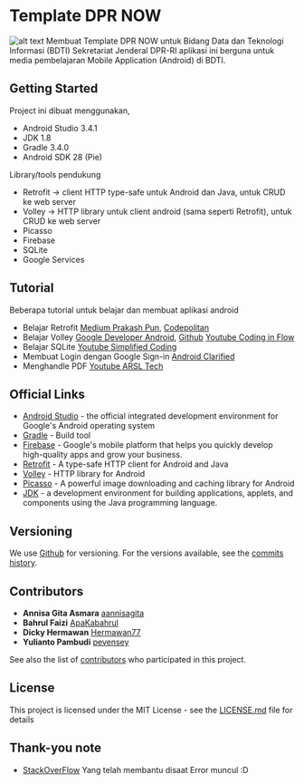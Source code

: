 # Template DPR NOW

![alt text](https://github.com/aannisagita/Template_dpr_now/blob/master/gambar/login.PNG)
Membuat Template DPR NOW untuk Bidang Data dan Teknologi Informasi (BDTI) Sekretariat Jenderal DPR-RI
aplikasi ini berguna untuk media pembelajaran Mobile Application (Android)  di BDTI.

## Getting Started

Project ini dibuat menggunakan, 
* Android Studio 3.4.1 
* JDK 1.8
* Gradle 3.4.0
* Android SDK 28 (Pie)

Library/tools pendukung
* Retrofit -> client HTTP type-safe untuk Android dan Java, untuk CRUD ke web server
* Volley -> HTTP library untuk client android (sama seperti Retrofit), untuk CRUD ke web server
* Picasso
* Firebase
* SQLite
* Google Services

## Tutorial

Beberapa tutorial untuk belajar dan membuat aplikasi android
* Belajar Retrofit
[Medium Prakash Pun](https://medium.com/@prakash_pun/retrofit-a-simple-android-tutorial-48437e4e5a23),
[Codepolitan](https://www.codepolitan.com/rest-api-client-sederhana-dengan-retrofit-pada-android-studio-58986d62c46ae)
* Belajar Volley
[Google Developer Android](https://developer.android.com/training/volley/simple),
[Github](https://github.com/smart-fun/XmlToJson)
[Youtube Coding in Flow](https://www.youtube.com/watch?v=y2xtLqP8dSQ)
* Belajar SQLite
[Youtube Simplified Coding](https://www.youtube.com/watch?v=E5Y9Ezamc9Y)
* Membuat Login dengan Google Sign-in
[Android Clarified](https://androidclarified.com/google-signin-android-example/)
* Menghandle PDF
[Youtube ARSL Tech](https://www.youtube.com/watch?v=axChfqYiZwc&t=787s)

## Official Links

* [Android Studio](https://developer.android.com/studio) -  the official integrated development environment for Google's Android operating system
* [Gradle](https://gradle.org/) - Build tool
* [Firebase](console.firebase.google.com) - Google's mobile platform that helps you quickly develop high-quality apps and grow your business.
* [Retrofit](https://square.github.io/retrofit/) -  A type-safe HTTP client for Android and Java
* [Volley](https://github.com/google/volley) - HTTP library for Android
* [Picasso](https://square.github.io/picasso/) - A powerful image downloading and caching library for Android
* [JDK](https://www.oracle.com/technetwork/java/javase/downloads/index.html) -  a development environment for building applications, applets, and components using the Java programming language.

## Versioning

We use [Github](https://github.com) for versioning. For the versions available, see the [commits history](https://github.com/aannisagita/Template_dpr_now/commits/master). 

## Contributors

* **Annisa Gita Asmara** [aannisagita](https://github.com/aannisagita)
* **Bahrul Faizi** [ApaKabahrul](https://github.com/ApaKabahrul)
* **Dicky Hermawan** [Hermawan77](https://github.com/Hermawan77)
* **Yulianto Pambudi** [pevensey](https://github.com/pevensey)

See also the list of [contributors](https://github.com/aannisagita/Template_dpr_now/graphs/contributors) who participated in this project.

## License

This project is licensed under the MIT License - see the [LICENSE.md](LICENSE.md) file for details

## Thank-you note

* [StackOverFlow](https://stackoverflow.com) Yang telah membantu disaat Error muncul :D

